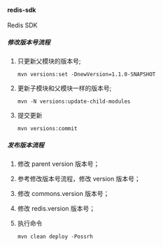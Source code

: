 #### redis-sdk
Redis SDK

#####  修改版本号流程

1.  只更新父模块的版本号;
	```shell
	mvn versions:set -DnewVersion=1.1.0-SNAPSHOT
	```
2.  更新子模块和父模块一样的版本号;
	```shell
	mvn -N versions:update-child-modules
	```
3.  提交更新
	```shell
	mvn versions:commit
	```

#####  发布版本流程

1. 修改 parent version 版本号；

2. 参考修改版本号流程，修改 version 版本号；

3. 修改 commons.version 版本号； 

4. 修改 redis.version 版本号； 

5. 执行命令
	```shell
	mvn clean deploy -Possrh
	```
